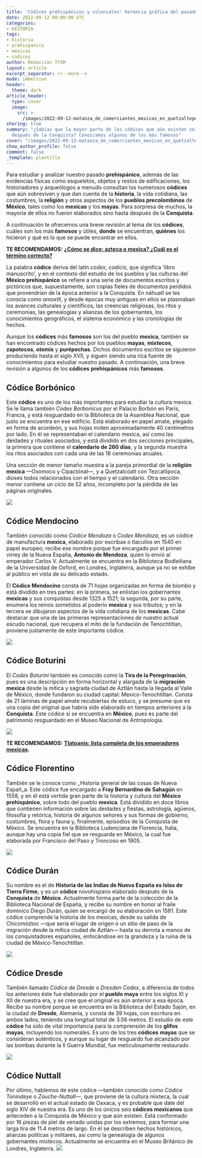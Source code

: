 ```yaml
---
title: 'Códices prehispánicos y coloniales: herencia gráfica del pasado'
date: 2022-09-12 00:00:00 UTC
categories:
- HISTORIA
tags:
- historia
- prehispanico
- mexicas
- codices
author: Redacción TYSM
layout: article
excerpt_separator: <!--more-->
mode: immersive
header:
  theme: dark
article_header:
  type: cover
  image:
    src: >-
      /images/2022-09-12-matanza_de_comerciantes_mexicas_en_quetzaltepec-_en_el_folio_165r.jpg
sharing: true
summary: "¿Sabías que la mayor parte de los códices que aún existen se elaboraron
  después de la Conquista? Conozcamos algunos de los más famosos"
cover: "/images/2022-09-12-matanza_de_comerciantes_mexicas_en_quetzaltepec-_en_el_folio_165r.jpg"
show_author_profile: false
comment: false
_template: plantilla
---
```







Para estudiar y analizar nuestro pasado **prehispánico**, además de las evidencias físicas como esqueletos, objetos y restos de edificaciones, los historiadores y arqueólogos a menudo consultan los numerosos **códices** que aún sobreviven y que dan cuenta de la **historia**, la vida cotidiana, las costumbres, la **religión** y otros aspectos de los **pueblos precolombinos** de **México**, tales como los **mexicas** y los **mayas**. Para sorpresa de muchos, la mayoría de ellos no fueron elaborados sino hasta después de la **Conquista**.

A continuación te ofrecemos una breve revisión al tema de los **códices**, cuáles son los más **famosos** y útiles, **donde** se encuentran, **quiénes** los hicieron y qué es lo que se puede encontrar en ellos.

**TE RECOMENDAMOS:** [**¿Cómo se dice: azteca o mexica? ¿Cuál es el término correcto?**](https://blog.tonoysumariachi.com/historia/2022/07/13/como-se-dice-azteca-o-mexica-cual-es-el-termino-correcto.html)

La palabra **códice** deriva del latín _codex_, _codicis_, que significa 'libro manuscrito', y en el contexto del estudio de los pueblos y las culturas del **México prehispánico** se refiere a una serie de documentos escritos y pictóricos que, supuestamente, son copias fieles de documentos perdidos que provendrían de la época anterior a la Conquista. En náhuatl se les conocía como _amoxtli_, y desde épocas muy antiguas en ellos se plasmaban los avances culturales y científicos, las creencias religiosas, los ritos y ceremonias, las genealogías y alianzas de los gobernantes, los conocimientos geográficos, el sistema económico y las cronologías de hechos.

Aunque los **códices** más **famosos** son los del pueblo **mexica**, también se han encontrado códices hechos por los pueblos **mayas**, **mixtecos**, **zapotecos**, **otomís** y **purépechas**. Dichos documentos escritos se siguieron produciendo hasta el siglo XVII, y siguen siendo una rica fuente de conocimientos para estudiar nuestro pasado. A continuación, una breve revisión a algunos de los **códices** **prehispánicos** más **famosos**.

## Códice Borbónico

Este **códice** es uno de los más importantes para estudiar la cultura mexica. Se le llama también _Codex Borbonicus_ por el Palacio Borbón en París, Francia, y está resguardado en la Biblioteca de la Asamblea Nacional, que justo se encuentra en ese edificio. Está elaborado en papel amate, plegado en forma de acordeón, y sus hojas miden aproximadamente 40 centímetros por lado. En él se representaban el calendario mexica, así como las deidades y rituales asociados, y está dividido en dos secciones principales, la primera que contiene el **calendario de 260 días**, y la segunda muestra los ritos asociados con cada una de las 18 ceremonias anuales.

Una sección de menor tamaño muestra a la pareja primordial de la **religión mexica** —Oxomoco y Cipactónal—, y a Quetzalcóatl con Tezcatlipoca, dioses todos relacionados con el tiempo y el calendario. Otra sección menor contiene un ciclo de 52 años, incompleto por la pérdida de las páginas originales.

![](https://upload.wikimedia.org/wikipedia/commons/0/0b/Codex_Borbonicus_%28p._9%29.jpg)

## Códice Mendocino

También conocido como _Códice Mendoza_ o _Codex Mendoza_, es un códice de manufactura **mexica**, elaborado por escribas o tlacuilos en 1540 en papel europeo; recibe ese nombre porque fue encargado por el primer virrey de la Nueva España, **Antonio de Mendoza**, quien lo envió al emperador Carlos V. Actualmente se encuentra en la Biblioteca Bodleiliana de la Universidad de Oxford, en Londres, Inglaterra, aunque ya no se exhibe al público en vista de su delicado estado.

El **Códice Mendocino** consta de 71 hojas organizadas en forma de biombo y está dividido en tres partes: en la primera, se enlistan los gobernantes **mexicas** y sus conquistas desde 1325 a 1521; la segunda, por su parte, enumera los reinos sometidos al poderío **mexica** y sus tributos; y en la tercera se dibujaron aspectos de la vida cotidiana de los **mexicas**. Cabe destacar que una de las primeras representaciones de nuestro actual escudo nacional, que recupera el mito de la fundación de Tenochtitlan, proviene justamente de este importante códice.

![](https://upload.wikimedia.org/wikipedia/commons/e/e2/Codex_Mendoza_folio_2r.jpg)

## Códice Boturini

El _Codex Boturini_ también es conocido como la **Tira de la Peregrinación**, pues es una descripción en forma horizontal y alargada de la **migración mexica** desde la mítica y sagrada ciudad de Aztlán hasta la llegada al Valle de México, donde fundaron su ciudad capital: Mexico-Tenochtitlan. Consta de 21 láminas de papel amate recubiertas de estuco, y se presume que es una copia del original que habría sido elaborado en tiempos anteriores a la **Conquista**. Este códice sí se encuentra en **México**, pues es parte del patrimonio resguardado en el Museo Nacional de Antropología.

![](https://upload.wikimedia.org/wikipedia/commons/thumb/f/fc/Boturini_Codex_%28folio_15%29.JPG/1005px-Boturini_Codex_%28folio_15%29.JPG)

**TE RECOMENDAMOS:** [**Tlatoanis: lista completa de los emperadores mexicas**](https://blog.tonoysumariachi.com/historia/2022/06/08/tlatoanis-lista-completa-de-los-emperadores-mexicas.html)**.**

## Códice Florentino

También se le conoce como \_Historia general de las cosas de Nueva Españ_a. Este códice fue encargado a **Fray Bernardino de Sahagún** en 1558, y en él está vertida gran parte de la historia y cultura del **México** **prehispánico**, sobre todo del pueblo **mexica**. Está dividido en doce libros que contienen información sobre las deidades y fiestas, astrología, agüeros, filosofía y retórica, historia de algunos señores y sus formas de gobierno, costumbres, flora y fauna y, finalmente, episodios de la Conquista de México. Se encuentra en la Biblioteca Ludenciana de Florencia, Italia, aunque hay una copia fiel que se resguarda en México, la cual fue elaborada por Francisco del Paso y Troncoso en 1905.

![](https://upload.wikimedia.org/wikipedia/commons/thumb/a/af/Florentine_Codex_Fol_1_mercaderes_plumas_ropa_metales.png/1019px-Florentine_Codex_Fol_1_mercaderes_plumas_ropa_metales.png)

## Códice Durán

Su nombre es el de **Historia de las Indias de Nueva España es Islas de Tierra Firme**, y es un **códice** novohispano elaborado después de la **Conquista** de **México**. Actualmente forma parte de la colección de la Biblioteca Nacional de España, y recibe su nombre en honor al fraile dominico Diego Durán, quien se encargó de su elaboración en 1581. Este códice comprende la historia de los mexicas, desde su salida de Chicomóztoc —que sería el lugar de origen o un sitio de paso de la migración desde la mítica ciudad de Aztlán— hasta su derrota a manos de los conquistadores españoles, enfocándose en la grandeza y la ruina de la ciudad de México-Tenochtitlan.

![](https://upload.wikimedia.org/wikipedia/commons/3/36/Codex_Duran%2C_page_1.jpg)

## Códice Dresde

También llamado _Códice de Dresde_ o _Dresden Codex_, a diferencia de todos los anteriores éste fue elaborado por el **pueblo maya** entre los siglos XI y XII de nuestra era, y se cree que el original es aún anterior a esa época. Recibe su nombre porque se encuentra en la Biblioteca del Estado Sajón, en la ciudad de **Dresde**, Alemania, y consta de 39 hojas, con escritura en ambos lados, teniendo una longitud total de 3.56 metros. El estudio de este **códice** ha sido de vital importancia para la comprensión de los **glifos mayas**, incluyendo los numerales. Es uno de los tres **códices** **mayas** que se consideran auténticos, y aunque su lugar de resguardo fue alcanzado por las bombas durante la II Guerra Mundial, fue meticulosamente restaurado.

![](https://upload.wikimedia.org/wikipedia/commons/thumb/c/ce/Dresden_codex%2C_page_2.jpg/472px-Dresden_codex%2C_page_2.jpg)

## Códice Nuttall

Por último, hablemos de este códice —también conocido como _Códice Tonindeye_ o _Zouche-Nuttall—_, que proviene de la cultura mixteca, la cual se desarrolló en el actual estado de Oaxaca, y es probable que date del siglo XIV de nuestra era. Es uno de los únicos seis **códices mexicanos** que anteceden a la Conquista de México y que aún existen. Está conformado por 16 piezas de piel de venado unidas por los extremos, para formar una larga tira de 11.4 metros de largo. En él se describen hechos históricos, alianzas políticas y militares, así como la genealogía de algunos gobernantes mixtecos. Actualmente se encuentra en el Museo Británico de Londres, Inglaterra.
![](https://upload.wikimedia.org/wikipedia/commons/thumb/0/06/Codex_Zouche-Nuttall_01.jpg/1024px-Codex_Zouche-Nuttall_01.jpg)
